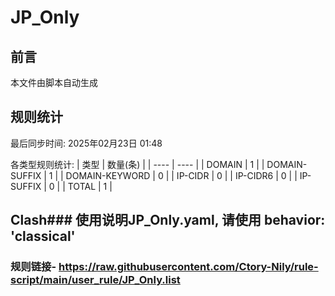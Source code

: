 # JP_Only

## 前言
本文件由脚本自动生成

## 规则统计
最后同步时间: 2025年02月23日 01:48

各类型规则统计:
| 类型 | 数量(条)  | 
| ---- | ----  |
| DOMAIN | 1 | 
| DOMAIN-SUFFIX | 1 | 
| DOMAIN-KEYWORD | 0 | 
| IP-CIDR | 0 | 
| IP-CIDR6 | 0 | 
| IP-SUFFIX | 0 | 
| TOTAL | 1 | 
## Clash### 使用说明JP_Only.yaml, 请使用 behavior: 'classical' 
### 规则链接- https://raw.githubusercontent.com/Ctory-Nily/rule-script/main/user_rule/JP_Only.list 
